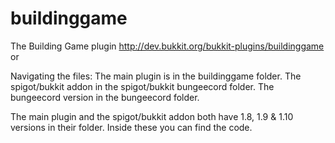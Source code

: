 # buildinggame
The Building Game plugin http://dev.bukkit.org/bukkit-plugins/buildinggame or 

Navigating the files:
  The main plugin is in the buildinggame folder.
  The spigot/bukkit addon in the spigot/bukkit bungeecord folder.
  The bungeecord version in the bungeecord folder.
  
  The main plugin and the spigot/bukkit addon both have 1.8, 1.9 & 1.10 versions in their folder.
  Inside these you can find the code.
